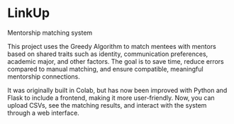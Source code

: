 # LinkUp
Mentorship matching system

This project uses the Greedy Algorithm to match mentees with mentors based on shared traits such as identity, communication preferences, academic major, and other factors. The goal is to save time, reduce errors compared to manual matching, and ensure compatible, meaningful mentorship connections.

It was originally built in Colab, but  has now been improved with Python and Flask to include a frontend, making it more user-friendly. Now, you can upload CSVs, see the matching results, and interact with the system through a web interface.

